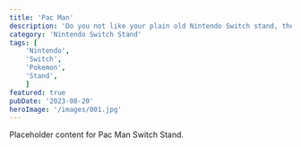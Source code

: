 ```yaml
---
title: 'Pac Man'
description: 'Do you not like your plain old Nintendo Switch stand, then jazz it up with our Pokemon decorative stand'
category: 'Nintendo Switch Stand'
tags: [
    'Nintendo', 
    'Switch', 
    'Pokemon', 
    'Stand',
    ]
featured: true
pubDate: '2023-08-20'
heroImage: '/images/001.jpg'
---
```


Placeholder content for Pac Man Switch Stand.